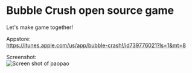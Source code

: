 Bubble Crush open source game
======

Let's make game together!


Appstore:     
https://itunes.apple.com/us/app/bubble-crash!/id739776021?ls=1&mt=8


Screenshot:    
![Screen shot of paopao](http://a3.mzstatic.com/us/r30/Purple6/v4/6a/89/a7/6a89a7ad-b9ea-dda1-8948-e26761a194c1/screen568x568.jpeg)
